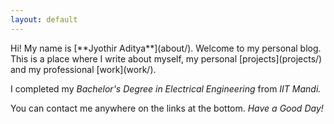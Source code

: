 ```yaml
---
layout: default
---
```


<div class="lead pretty-links">
  Hi! My name is [**Jyothir Aditya**](about/). Welcome to my personal blog. This is a place where I write about myself, my personal [projects](projects/) and my
  professional [work](work/).

  I completed my *Bachelor's Degree in Electrical Engineering* from *IIT Mandi.*

  You can contact me anywhere on the links at the bottom. *Have a Good Day!*
</div>
